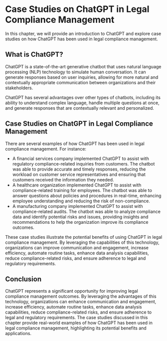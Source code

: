 Case Studies on ChatGPT in Legal Compliance Management
==========================================================================================

In this chapter, we will provide an introduction to ChatGPT and explore case studies on how ChatGPT has been used in legal compliance management.

What is ChatGPT?
----------------

ChatGPT is a state-of-the-art generative chatbot that uses natural language processing (NLP) technology to simulate human conversation. It can generate responses based on user inquiries, allowing for more natural and contextually appropriate communication between organizations and their stakeholders.

ChatGPT has several advantages over other types of chatbots, including its ability to understand complex language, handle multiple questions at once, and generate responses that are contextually relevant and personalized.

Case Studies on ChatGPT in Legal Compliance Management
------------------------------------------------------

There are several examples of how ChatGPT has been used in legal compliance management. For instance:

* A financial services company implemented ChatGPT to assist with regulatory compliance-related inquiries from customers. The chatbot was able to provide accurate and timely responses, reducing the workload on customer service representatives and ensuring that customers received the information they needed.
* A healthcare organization implemented ChatGPT to assist with compliance-related training for employees. The chatbot was able to answer questions about policies and procedures in real-time, enhancing employee understanding and reducing the risk of non-compliance.
* A manufacturing company implemented ChatGPT to assist with compliance-related audits. The chatbot was able to analyze compliance data and identify potential risks and issues, providing insights and recommendations to help the organization improve its compliance outcomes.

These case studies illustrate the potential benefits of using ChatGPT in legal compliance management. By leveraging the capabilities of this technology, organizations can improve communication and engagement, increase efficiency, automate routine tasks, enhance data analysis capabilities, reduce compliance-related risks, and ensure adherence to legal and regulatory requirements.

Conclusion
----------

ChatGPT represents a significant opportunity for improving legal compliance management outcomes. By leveraging the advantages of this technology, organizations can enhance communication and engagement, increase efficiency, automate routine tasks, enhance data analysis capabilities, reduce compliance-related risks, and ensure adherence to legal and regulatory requirements. The case studies discussed in this chapter provide real-world examples of how ChatGPT has been used in legal compliance management, highlighting its potential benefits and applications.
